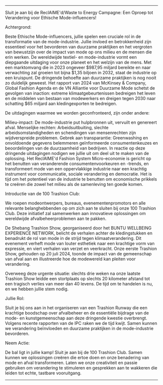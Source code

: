 ---

Sluit je aan bij de ReclAIME'd/Waste to Energy Campagne: Een Oproep tot Verandering voor Ethische Mode-influencers!

Achtergrond:

Beste Ethische Mode-influencers, jullie spelen een cruciale rol in de transformatie van de mode-industrie. Jullie invloed en betrokkenheid zijn essentieel voor het bevorderen van duurzame praktijken en het vergroten van bewustzijn over de impact van mode op ons milieu en de mensen die erin werken. De wereldwijde textiel- en mode-industrie vormt een diepgaande uitdaging voor onze planeet en het welzijn van de mens. Met een marktomvang die in 2023 ongeveer $987,95 miljard bereikte en naar verwachting zal groeien tot bijna $1,35 biljoen in 2032, staat de industrie op een kruispunt. De dringende behoefte aan duurzame praktijken is nog nooit zo duidelijk geweest. Het rapport van 2024 van McKinsey & Company, Global Fashion Agenda en de VN Alliantie voor Duurzame Mode schetst de gevolgen van inaction: extreme klimaatgebeurtenissen bedreigen het leven en de middelen van bestaan van modewerkers en dreigen tegen 2030 naar schatting $65 miljard aan kledingexporten te bedreigen.

De uitdagingen waarmee we worden geconfronteerd, zijn onder andere:

Milieu-impact: De mode-industrie put hulpbronnen uit, vervuilt en genereert afval.
Menselijke rechten: Arbeidsuitbuiting, slechte arbeidsomstandigheden en schendingen van mensenrechten zijn wijdverspreide problemen.
Gebrek aan transparantie: Greenwashing en onvoldoende gegevens belemmeren geïnformeerde consumentenkeuzes en beoordelingen van de duurzaamheid van bedrijven.
In reactie op deze dringende uitdagingen nodigen we jullie uit om deel uit te maken van de oplossing. Het ReclAIME'd Fashion System Micro-economie is gericht op het benutten van veranderende consumentenvoorkeuren en -trends, en transformeert mode van een oppervlakkige industrie naar een krachtig instrument voor communicatie, sociale verandering en democratie. Het is tijd om het potentieel van de industrie te benutten om economische prikkels te creëren die zowel het milieu als de samenleving ten goede komen.

Introductie van de 100 Trashion Club:

We roepen modeontwerpers, bureaus, evenementenpromotors en alle relevante belanghebbenden op om zich aan te sluiten bij onze 100 Trashion Club. Deze initiatief zal samenwerken aan innovatieve oplossingen om wereldwijde afvalbeheerproblemen aan te pakken.

De Shebang Trashion Show, georganiseerd door het BUNTU WELLBEING EXPERIENCE NETWORK, belicht de verhalen achter de kledingstukken en benadrukt de rol van mode in de strijd tegen klimaatverandering. Dit evenement verheft mode van louter esthetiek naar een krachtige vorm van expressie, en viert verhalen van verzet en veerkracht. Onze eerste Trashion Show, gehouden op 20 juli 2024, toonde de impact van de gemeenschap van afval aan en illustreerde hoe de modewereld kan pleiten voor verandering.

Overweeg deze urgente situatie: slechts drie weken na onze laatste Trashion Show leidde een stortplaats op slechts 20 kilometer afstand tot een tragisch verlies van meer dan 40 levens. De tijd om te handelen is nu, en we hebben jullie stem nodig.

Jullie Rol:

Sluit je bij ons aan in het organiseren van een Trashion Runway die een krachtige boodschap over afvalbeheer en de essentiële bijdrage van de mode- en kunstgemeenschap aan deze dringende kwestie overbrengt. Volgens recente rapporten van de IPC raken we de tijd kwijt. Samen kunnen we verandering beïnvloeden en duurzame praktijken in de mode-industrie bevorderen.

Neem Actie:

De bal ligt in jullie kamp! Sluit je aan bij de 100 Trashion Club. Samen kunnen we oplossingen creëren die ertoe doen en onze benadering van mode en afval transformeren. Laten we onze creativiteit en passie gebruiken om verandering te stimuleren en gesprekken aan te wakkeren die leiden tot echte, tastbare vooruitgang.

---